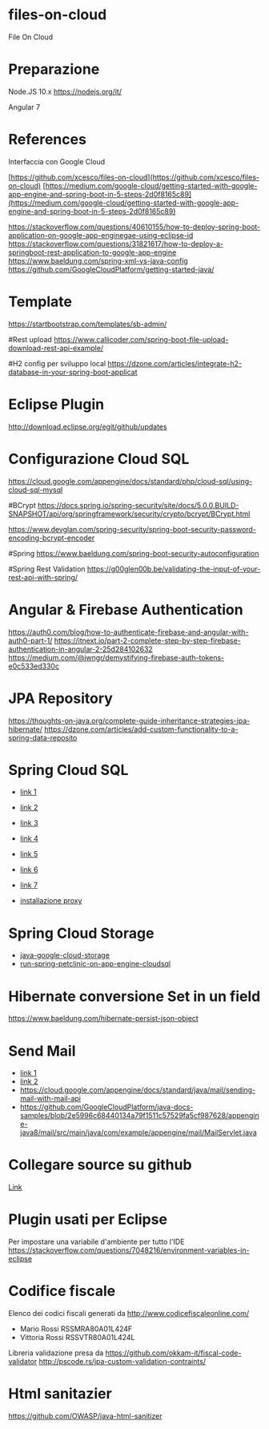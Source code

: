 # files-on-cloud
File On Cloud

# Preparazione
Node.JS 10.x
https://nodejs.org/it/

Angular 7 

# References
Interfaccia con Google Cloud

[https://github.com/xcesco/files-on-cloud](https://github.com/xcesco/files-on-cloud)
[https://medium.com/google-cloud/getting-started-with-google-app-engine-and-spring-boot-in-5-steps-2d0f8165c89](https://medium.com/google-cloud/getting-started-with-google-app-engine-and-spring-boot-in-5-steps-2d0f8165c89)

https://stackoverflow.com/questions/40610155/how-to-deploy-spring-boot-application-on-google-app-enginegae-using-eclipse-id
https://stackoverflow.com/questions/31821617/how-to-deploy-a-springboot-rest-application-to-google-app-engine
https://www.baeldung.com/spring-xml-vs-java-config
https://github.com/GoogleCloudPlatform/getting-started-java/

# Template
https://startbootstrap.com/templates/sb-admin/

#Rest upload
https://www.callicoder.com/spring-boot-file-upload-download-rest-api-example/

#H2 config per sviluppo local
https://dzone.com/articles/integrate-h2-database-in-your-spring-boot-applicat

# Eclipse Plugin
http://download.eclipse.org/egit/github/updates

# Configurazione Cloud SQL
https://cloud.google.com/appengine/docs/standard/php/cloud-sql/using-cloud-sql-mysql

#BCrypt
https://docs.spring.io/spring-security/site/docs/5.0.0.BUILD-SNAPSHOT/api/org/springframework/security/crypto/bcrypt/BCrypt.html

https://www.devglan.com/spring-security/spring-boot-security-password-encoding-bcrypt-encoder


#Spring
https://www.baeldung.com/spring-boot-security-autoconfiguration

#Spring Rest Validation
https://g00glen00b.be/validating-the-input-of-your-rest-api-with-spring/

# Angular & Firebase Authentication
https://auth0.com/blog/how-to-authenticate-firebase-and-angular-with-auth0-part-1/
https://itnext.io/part-2-complete-step-by-step-firebase-authentication-in-angular-2-25d284102632
https://medium.com/@jwngr/demystifying-firebase-auth-tokens-e0c533ed330c

# JPA Repository
https://thoughts-on-java.org/complete-guide-inheritance-strategies-jpa-hibernate/
https://dzone.com/articles/add-custom-functionality-to-a-spring-data-reposito

# Spring Cloud SQL
 - [link 1](https://medium.com/@DazWilkin/google-cloud-sql-6-ways-golang-a4aa497f3c67)
 - [link 2](https://medium.com/@DazWilkin/google-cloud-sql-4-ways-spring-a4f13ad32714)
 - [link 3](https://mvnrepository.com/artifact/org.springframework.cloud/spring-cloud-gcp-starter-sql-mysql)

 - [link 4](https://cloud.google.com/bigtable/docs/samples-overview)
 - [link 5](https://cloud.google.com/bigtable/docs/tutorials)
 - [link 6](https://cloud.google.com/appengine/docs/flexible/java/using-cloud-sql)
 - [link 7](https://github.com/GoogleCloudPlatform/appengine-cloudsql-native-mysql-hibernate-jpa-demo-java/blob/master/pom.xml)
 
 - [installazione proxy](https://cloud.google.com/sql/docs/mysql/quickstart-proxy-test)

# Spring Cloud Storage
 - [java-google-cloud-storage](https://www.baeldung.com/java-google-cloud-storage)
 - [run-spring-petclinic-on-app-engine-cloudsql](https://cloud.google.com/community/tutorials/run-spring-petclinic-on-app-engine-cloudsql)

# Hibernate conversione Set in un field
https://www.baeldung.com/hibernate-persist-json-object

# Send Mail
 - [link 1](https://cloud.google.com/appengine/docs/standard/java/mail/)
 - [link 2](https://cloud.google.com/appengine/docs/standard/java/mail/sendgrid)
 - https://cloud.google.com/appengine/docs/standard/java/mail/sending-mail-with-mail-api
 - https://github.com/GoogleCloudPlatform/java-docs-samples/blob/2e5996c68440134a79f1511c57529fa5cf987628/appengine-java8/mail/src/main/java/com/example/appengine/mail/MailServlet.java
 
 # Collegare source su github
 
 [Link](https://cloud.google.com/debugger/docs/source-context?hl=en_US&_ga=2.30533503.-1121481467.1557264458)
 
 # Plugin usati per Eclipse
 Per impostare una variabile d'ambiente per tutto l'IDE
 https://stackoverflow.com/questions/7048216/environment-variables-in-eclipse


# Codifice fiscale
Elenco dei codici fiscali generati da http://www.codicefiscaleonline.com/

 - Mario Rossi RSSMRA80A01L424F
 - Vittoria Rossi RSSVTR80A01L424L
 
 Libreria validazione presa da 
 https://github.com/okkam-it/fiscal-code-validator
 http://pscode.rs/jpa-custom-validation-contraints/
 
 
 # Html sanitazier
 https://github.com/OWASP/java-html-sanitizer